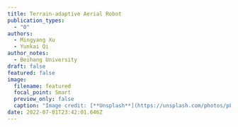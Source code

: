 ```yaml
---
title: Terrain-adaptive Aerial Robot
publication_types:
  - "0"
authors:
  - Mingyang Xu
  - Yunkai Qi
author_notes:
  - Beihang University
draft: false
featured: false
image:
  filename: featured
  focal_point: Smart
  preview_only: false
  caption: "Image credit: [**Unsplash**](https://unsplash.com/photos/pLCdAaMFLTE)"
date: 2022-07-01T23:42:01.646Z
---
```

